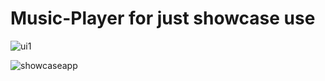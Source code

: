 # Music-Player for just showcase use

![ui1](https://user-images.githubusercontent.com/74000778/154692261-8f6e4462-2604-4fe0-a141-9e0b1ffe9b57.png)


![showcaseapp](https://user-images.githubusercontent.com/74000778/154691665-50d5d456-eeab-43ce-a8a6-66a9acad89b6.png)
